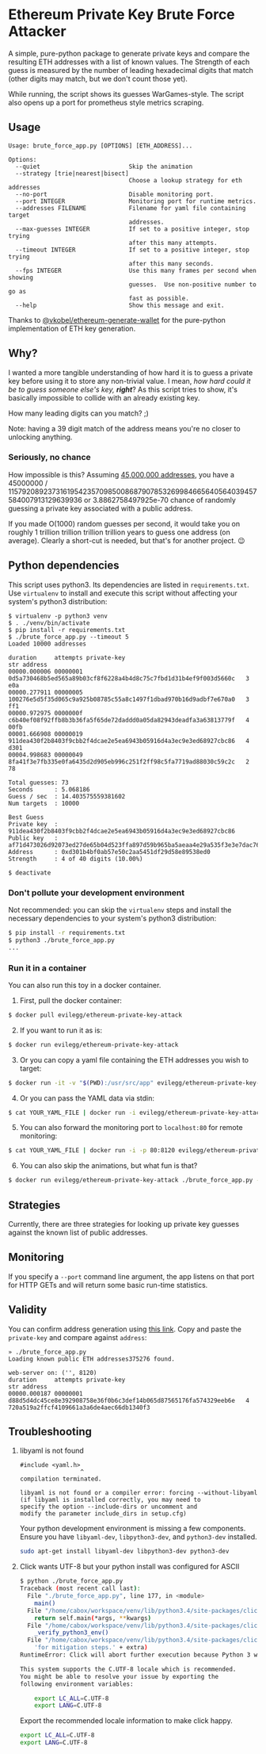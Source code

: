 # Ethereum Private Key Brute Force Attacker

A simple, pure-python package to generate private keys and compare the
resulting ETH addresses with a list of known values.
The Strength of each guess is measured by the number of leading hexadecimal digits that match (other digits may match, but we don't count those yet).

While running, the script shows its guesses WarGames-style.
The script also opens up a port for prometheus style metrics scraping.

## Usage

```
Usage: brute_force_app.py [OPTIONS] [ETH_ADDRESS]...

Options:
  --quiet                         Skip the animation
  --strategy [trie|nearest|bisect]
                                  Choose a lookup strategy for eth addresses
  --no-port                       Disable monitoring port.
  --port INTEGER                  Monitoring port for runtime metrics.
  --addresses FILENAME            Filename for yaml file containing target
                                  addresses.
  --max-guesses INTEGER           If set to a positive integer, stop trying
                                  after this many attempts.
  --timeout INTEGER               If set to a positive integer, stop trying
                                  after this many seconds.
  --fps INTEGER                   Use this many frames per second when showing
                                  guesses.  Use non-positive number to go as
                                  fast as possible.
  --help                          Show this message and exit.
```

Thanks to [@vkobel/ethereum-generate-wallet](https://github.com/vkobel/ethereum-generate-wallet) for the pure-python implementation of ETH key generation.

## Why?

I wanted a more tangible understanding of how hard it is to guess a
private key before using it to store any non-trivial value.
I mean, _how hard could it be to guess someone else's key, **right**_?
As this script tries to show, it's basically impossible to collide with an already existing key.

How many leading digits can you match?  ;)

Note: having a 39 digit match of the address means you're no closer to
unlocking anything.

### Seriously, no chance

How impossible is this?  Assuming [45,000,000 addresses](https://etherscan.io/chart/address),
you have a 45000000 / 115792089237316195423570985008687907853269984665640564039457584007913129639936
or 3.8862758497925e-70 chance of randomly guessing a private key associated with a public
address.

If you made O(1000) random guesses per second, it would take you on roughly 1 trillion trillion trillion trillion years to guess one address (on average).
Clearly a short-cut is needed, but that's for another project. :wink:

## Python dependencies

This script uses python3.
Its dependencies are listed in `requirements.txt`.
Use `virtualenv` to install and execute this script without affecting your system's python3 distribution:

```shell
$ virtualenv -p python3 venv
$ . ./venv/bin/activate
$ pip install -r requirements.txt
$ ./brute_force_app.py --timeout 5
Loaded 10000 addresses

duration     attempts private-key                                                      str address
00000.000006 00000001 0d5a730468b5ed565a89b03cf8f6228a4b4d8c75c7fbd1d31b4ef9f003d5660c   3 e0a                                     
00000.277911 00000005 100276e5d5f35d065c9a925b08785c55a8c1497f1dbad970b16d9adbf7e670a0   3 ff1                                     
00000.972975 0000000f c6b40ef08f92ffb8b3b36fa5f65de72daddd0a05da82943deadfa3a63813779f   4 00fb                                    
00001.666908 00000019 911dea430f2b8403f9cbb2f4dcae2e5ea6943b05916d4a3ec9e3ed68927cbc86   4 d301                                    
00004.998683 00000049 8fa41f3e7fb335e0fa6435d2d905eb996c251f2ff98c5fa7719ad88030c59c2c   2 78                                      

Total guesses: 73
Seconds      : 5.068186
Guess / sec  : 14.403575559381602
Num targets  : 10000

Best Guess
Private key  : 911dea430f2b8403f9cbb2f4dcae2e5ea6943b05916d4a3ec9e3ed68927cbc86
Public key   : af71d473026d92073ed27de65b04d523ffa897d59b965ba5aeaa4e29a535f3e3e7dac768a6c3b2ed88d00415472d30fb39ed0a825d54c8070f896fc23d3e67e8
Address      : 0xd301b4bf0ab57e50c2aa5451df29d58e89538ed0
Strength     : 4 of 40 digits (10.00%)

$ deactivate
```

### Don't pollute your development environment

Not recommended: you can skip the `virtualenv` steps and install the
necessary dependencies to your system's python3 distribution:

```bash
$ pip install -r requirements.txt
$ python3 ./brute_force_app.py
...
```

### Run it in a container

You can also run this toy in a docker container.

1. First, pull the docker container:
```bash
$ docker pull evilegg/ethereum-private-key-attack
```

2. If you want to run it as is:
```bash
$ docker run evilegg/ethereum-private-key-attack
```

3. Or you can copy a yaml file containing the ETH addresses you wish to target:
```bash
$ docker run -it -v "$(PWD):/usr/src/app" evilegg/ethereum-private-key-attack python3 brute_force_app.py --addresses YOUR_YAML_FILE
```

4. Or you can pass the YAML data via stdin:
```bash
$ cat YOUR_YAML_FILE | docker run -i evilegg/ethereum-private-key-attack ./brute_force_app.py --addresses /dev/stdin
```

5. You can also forward the monitoring port to `localhost:80` for remote monitoring:
```bash
$ cat YOUR_YAML_FILE | docker run -i -p 80:8120 evilegg/ethereum-private-key-attack ./brute_force_app.py --addresses /dev/stdin
```

6. You can also skip the animations, but what fun is that?
```bash
$ docker run evilegg/ethereum-private-key-attack ./brute_force_app.py --quiet
```

## Strategies

Currently, there are three strategies for looking up private key guesses against the known list of public addresses.

## Monitoring

If you specify a `--port` command line argument, the app listens on that port
for HTTP GETs and will return some basic run-time statistics.

## Validity

You can confirm address generation using [this link](https://www.rfctools.com/ethereum-address-test-tool/).
Copy and paste the `private-key` and compare against `address`:

```
» ./brute_force_app.py
Loading known public ETH addresses375276 found.

web-server on: ('', 8120)
duration     attempts private-key                                                      str address
00000.000187 00000001 d88d5d4dc45ce8e392908758e36f0b6c3def14b065d87565176fa574329eeb6e   4 720a519a2ffcf4109661a3a6de4aec66db1340f3
```

## Troubleshooting

1. libyaml is not found

   ```
   #include <yaml.h>
                    ^
   compilation terminated.

   libyaml is not found or a compiler error: forcing --without-libyaml
   (if libyaml is installed correctly, you may need to
   specify the option --include-dirs or uncomment and
   modify the parameter include_dirs in setup.cfg)
	 ```

   Your python development environment is missing a few components.  Ensure you have `libyaml-dev`, `libpython3-dev`, and `python3-dev` installed.

   ```bash
   sudo apt-get install libyaml-dev libpython3-dev python3-dev
   ```

2. Click wants UTF-8 but your python install was configured for ASCII

    ```bash
    $ python ./brute_force_app.py
    Traceback (most recent call last):
      File "./brute_force_app.py", line 177, in <module>
        main()
      File "/home/cabox/workspace/venv/lib/python3.4/site-packages/click/core.py", line 722, in __call__
        return self.main(*args, **kwargs)
      File "/home/cabox/workspace/venv/lib/python3.4/site-packages/click/core.py", line 676, in main
        _verify_python3_env()
      File "/home/cabox/workspace/venv/lib/python3.4/site-packages/click/_unicodefun.py", line 118, in _verify_python3_env
        'for mitigation steps.' + extra)
    RuntimeError: Click will abort further execution because Python 3 was configured to use ASCII as encoding for the environment.  Consult http://click.pocoo.org/python3/for mitigation steps.

    This system supports the C.UTF-8 locale which is recommended.
    You might be able to resolve your issue by exporting the
    following environment variables:

        export LC_ALL=C.UTF-8
        export LANG=C.UTF-8
    ```

    Export the recommended locale information to make click happy.

    ```bash
    export LC_ALL=C.UTF-8
    export LANG=C.UTF-8
    ```
